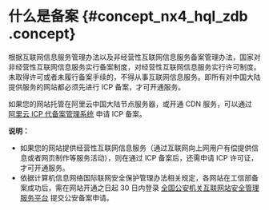 # 什么是备案 {#concept_nx4_hql_zdb .concept}

根据互联网信息服务管理办法以及非经营性互联网信息服务备案管理办法，国家对非经营性互联网信息服务实行备案制度，对经营性互联网信息服务实行许可制度。未取得许可或者未履行备案手续的，不得从事互联网信息服务。即所有对中国大陆提供服务的网站都必须先进行 ICP 备案，才可开通服务。

如果您的网站托管在阿里云中国大陆节点服务器，或开通 CDN 服务，可以通过 [阿里云 ICP 代备案管理系统](https://beian.aliyun.com/order/selfBaIndex.htm) 申请 ICP 备案。

**说明：** 

-   如果您的网站提供经营性互联网信息服务（通过互联网向上网用户有偿提供信息或者网页制作等服务活动），则在通过 ICP 备案后，还需申请 ICP 许可证，才可开通服务。
-   依据计算机信息网络国际联网安全保护管理办法相关规定，各网站在工信部备案成功后，需在网站开通之日起 30 日内登录 [全国公安机关互联网站安全管理服务平台](http://www.beian.gov.cn/portal/index?spm=a2c4g.11186623.2.1.SRC9LP) 提交公安备案申请。

